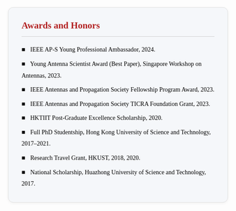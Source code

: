 <!-- 可直接放到页面中；若已全局有 .yz-section / h2 等样式，也可以只保留 .yz-awards 的部分 -->
<style>
  /* 高级视觉与字体（与主页一致） */
  .yz-section.yz-awards {
    background-color: #f5f7fa;
    padding: 22px 30px;
    margin-bottom: 28px;
    border-radius: 12px;
    border: 1px solid #e0e0e0;
    box-shadow: 0 2px 6px rgba(0,0,0,0.05);
    font-family: Georgia, Cambria, "Times New Roman", serif;
    color: #000000;
    line-height: 1.9;
    transition: all 0.25s ease-in-out;
  }
  .yz-section.yz-awards h2 {
    color: #B22222;
    font-family: Georgia, Cambria, "Times New Roman", serif;
    font-weight: bold;
    border-bottom: 1px solid #d0d0d0;
    padding-bottom: 4px;
    margin-top: 0;
  }
  .yz-section.yz-awards p {
    margin: 6px 0;
    /* 小屏默认正常换行，避免溢出 */
    white-space: normal;
    word-break: normal;
  }
  .yz-section.yz-awards .bullet {
    color: black;
    font-weight: bold;
    margin-right: 8px;
  }
  /* 大屏：强制整行不换行，视觉更利落 */
  @media (min-width: 992px) {
    .yz-section.yz-awards p {
      white-space: nowrap;
      word-break: keep-all; /* 避免在英文单词中间硬断 */
    }
  }
</style>

<div class="yz-section yz-awards">
  <h2>Awards and Honors</h2>

  <p><span class="bullet">■</span> IEEE AP-S Young Professional Ambassador, 2024.</p>
  <p><span class="bullet">■</span> Young Antenna Scientist Award (Best Paper), Singapore Workshop on Antennas, 2023.</p>
  <p><span class="bullet">■</span> IEEE Antennas and Propagation Society Fellowship Program Award, 2023.</p>
  <p><span class="bullet">■</span> IEEE Antennas and Propagation Society TICRA Foundation Grant, 2023.</p>
  <p><span class="bullet">■</span> HKTIIT Post-Graduate Excellence Scholarship, 2020.</p>
  <p><span class="bullet">■</span> Full PhD Studentship, Hong Kong University of Science and Technology, 2017–2021.</p>
  <p><span class="bullet">■</span> Research Travel Grant, HKUST, 2018, 2020.</p>
  <p><span class="bullet">■</span> National Scholarship, Huazhong University of Science and Technology, 2017.</p>
</div>
